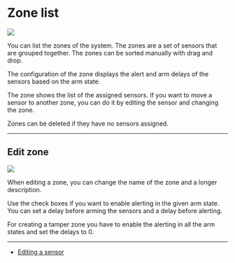 # Zone list
<img src="https://img.shields.io/badge/Access-User-orange?style=square">

You can list the zones of the system. The zones are a set of sensors that are grouped together.
The zones can be sorted manually with drag and drop.

The configuration of the zone displays the alert and arm delays of the sensors based on the arm state.

The zone shows the list of the assigned sensors. If you want to move a sensor to another zone, you can do it by editing the sensor and changing the zone.

Zones can be deleted if they have no sensors assigned.

---
## Edit zone
<img src="https://img.shields.io/badge/Access-Administrator-red?style=square">

When editing a zone, you can change the name of the zone and a longer description.

Use the check boxes if you want to enable alerting in the given arm state. You can set a delay before arming
the sensors and a delay before alerting.

For creating a tamper zone you have to enable the alerting in all the arm states and set the delays to 0.

---

- [Editing a sensor](sensors.md#edit-sensor)
